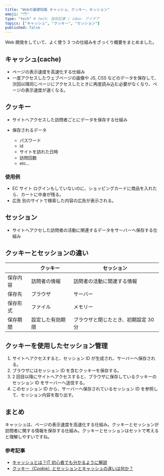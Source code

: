 ```yaml
---
title: "Webの基礎知識 キャッシュ、クッキー、セッション"
emoji: "🗂"
type: "tech" # tech: 技術記事 / idea: アイデア
topics: ["キャッシュ", "クッキー", "セッション"]
published: false
---
```


Web 開発をしていて、よく使う 3 つの仕組みをざっくり概要をまとめました。

## キャッシュ(cache)

- ページの表示速度を高速化する仕組み
- 一度アクセスしたウェブページの画像や JS, CSS などのデータを保存して、次回以降同じページにアクセスしたときに再度読み込む必要がなくなり、ページの表示速度が速くなる。

## クッキー

- サイトへアクセスした訪問者ごとにデータを保存する仕組み
- 保存されるデータ

  - パスワード
  - id
  - サイトを訪れた日時
  - 訪問回数
  - etc...

### 使用例

- EC サイト
  ログインもしていないのに、ショッピングカードに商品を入れたら、カートに中身が残る。
- 広告
  別のサイトで検索した内容の広告が表示される。

## セッション

- サイトへアクセした訪問者の活動に関連するデータをサーバーへ保存する仕組み

## クッキーとセッションの違い

|          | クッキー         | セッション                           |
| -------- | ---------------- | ------------------------------------ |
| 保存内容 | 訪問者の情報     | 訪問者の活動に関連する情報           |
| 保存先   | ブラウザ         | サーバー                             |
| 保存形式 | ファイル         | メモリー                             |
| 保存期間 | 設定した有効期限 | ブラウザと閉じたとき、初期設定 30 分 |

## クッキーを使用したセッション管理

1. サイトへアクセスすると、セッション ID が生成され、サーバーへ保存される。
2. ブラウザにはセッション ID を含むクッキーを保存する。
3. 2 回目以降にサイトへアクセスすると、ブラウザに保存しているクッキーのセッション ID をサーバーへ送信する。
4. このセッション ID から、サーバーへ保存されているセッション ID を参照して、セッション内容を取り出す。

## まとめ

キャッシュは、ページの表示速度を高速化する仕組み。クッキーとセッションが訪問者に関する情報を保存する仕組み。クッキーとセッションはセットで考えると理解しやすいですね。

### 参考記事

- [キャッシュとは？IT 初心者でも分かるように解説
  ](https://saruwakakun.com/it/web/cache)
- [クッキー（Cookie）とセッションとキャッシュの違いは何か？](https://ssaits.jp/promapedia/technology/cookie-session-cache.html)
